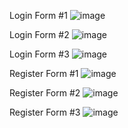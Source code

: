Login Form #1 ![image](https://github.com/user-attachments/assets/b58e4c10-0261-4092-aa8c-d9e45ddc65a5)


Login Form #2 ![image](https://github.com/user-attachments/assets/a094677f-4fbb-462a-b4fd-fe70da502b98)


Login Form #3 ![image](https://github.com/user-attachments/assets/5275dbb9-64d8-4b31-899e-f9435bc91e9e)


Register Form #1 ![image](https://github.com/user-attachments/assets/989cafe5-de1d-4fd8-8279-af8467a9f715)


Register Form #2 ![image](https://github.com/user-attachments/assets/5390a03f-bb0f-40ce-b7a7-b3d4a72549d4)


Register Form #3 ![image](https://github.com/user-attachments/assets/3d0d02ab-5c0b-45bb-8d93-c101affc9585)
